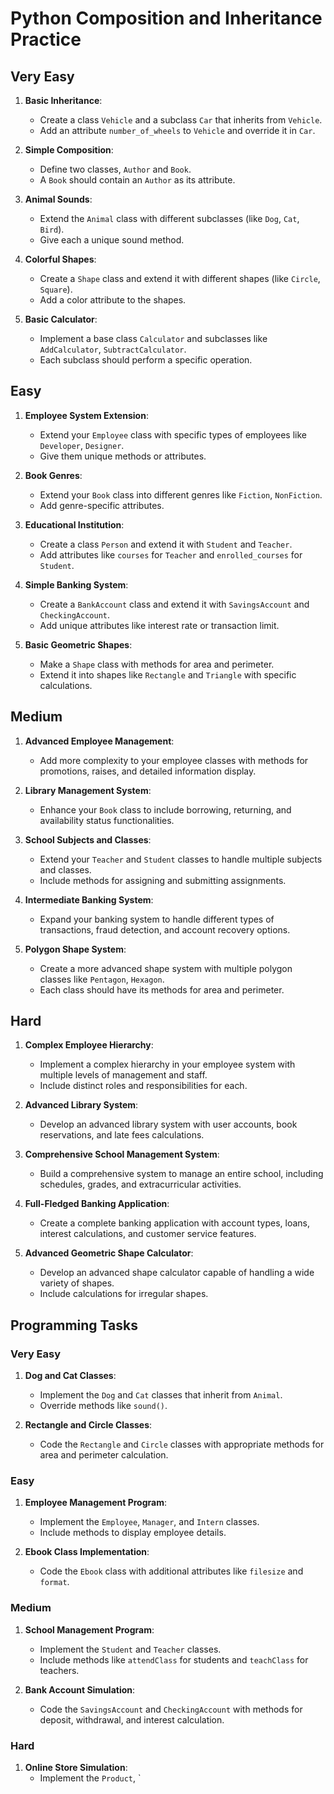 # Python Composition and Inheritance Practice

## Very Easy

1. **Basic Inheritance**:
   - Create a class `Vehicle` and a subclass `Car` that inherits from `Vehicle`.
   - Add an attribute `number_of_wheels` to `Vehicle` and override it in `Car`.

2. **Simple Composition**:
   - Define two classes, `Author` and `Book`.
   - A `Book` should contain an `Author` as its attribute.

3. **Animal Sounds**:
   - Extend the `Animal` class with different subclasses (like `Dog`, `Cat`, `Bird`).
   - Give each a unique sound method.

4. **Colorful Shapes**:
   - Create a `Shape` class and extend it with different shapes (like `Circle`, `Square`).
   - Add a color attribute to the shapes.

5. **Basic Calculator**:
   - Implement a base class `Calculator` and subclasses like `AddCalculator`, `SubtractCalculator`.
   - Each subclass should perform a specific operation.

## Easy

1. **Employee System Extension**:
   - Extend your `Employee` class with specific types of employees like `Developer`, `Designer`.
   - Give them unique methods or attributes.

2. **Book Genres**:
   - Extend your `Book` class into different genres like `Fiction`, `NonFiction`.
   - Add genre-specific attributes.

3. **Educational Institution**:
   - Create a class `Person` and extend it with `Student` and `Teacher`.
   - Add attributes like `courses` for `Teacher` and `enrolled_courses` for `Student`.

4. **Simple Banking System**:
   - Create a `BankAccount` class and extend it with `SavingsAccount` and `CheckingAccount`.
   - Add unique attributes like interest rate or transaction limit.

5. **Basic Geometric Shapes**:
   - Make a `Shape` class with methods for area and perimeter.
   - Extend it into shapes like `Rectangle` and `Triangle` with specific calculations.

## Medium

1. **Advanced Employee Management**:
   - Add more complexity to your employee classes with methods for promotions, raises, and detailed information display.

2. **Library Management System**:
   - Enhance your `Book` class to include borrowing, returning, and availability status functionalities.

3. **School Subjects and Classes**:
   - Extend your `Teacher` and `Student` classes to handle multiple subjects and classes.
   - Include methods for assigning and submitting assignments.

4. **Intermediate Banking System**:
   - Expand your banking system to handle different types of transactions, fraud detection, and account recovery options.

5. **Polygon Shape System**:
   - Create a more advanced shape system with multiple polygon classes like `Pentagon`, `Hexagon`.
   - Each class should have its methods for area and perimeter.

## Hard

1. **Complex Employee Hierarchy**:
   - Implement a complex hierarchy in your employee system with multiple levels of management and staff.
   - Include distinct roles and responsibilities for each.

2. **Advanced Library System**:
   - Develop an advanced library system with user accounts, book reservations, and late fees calculations.

3. **Comprehensive School Management System**:
   - Build a comprehensive system to manage an entire school, including schedules, grades, and extracurricular activities.

4. **Full-Fledged Banking Application**:
   - Create a complete banking application with account types, loans, interest calculations, and customer service features.

5. **Advanced Geometric Shape Calculator**:
   - Develop an advanced shape calculator capable of handling a wide variety of shapes.
   - Include calculations for irregular shapes.

## Programming Tasks

### Very Easy

1. **Dog and Cat Classes**:
   - Implement the `Dog` and `Cat` classes that inherit from `Animal`.
   - Override methods like `sound()`.

2. **Rectangle and Circle Classes**:
   - Code the `Rectangle` and `Circle` classes with appropriate methods for area and perimeter calculation.

### Easy

1. **Employee Management Program**:
   - Implement the `Employee`, `Manager`, and `Intern` classes.
   - Include methods to display employee details.

2. **Ebook Class Implementation**:
   - Code the `Ebook` class with additional attributes like `filesize` and `format`.

### Medium

1. **School Management Program**:
   - Implement the `Student` and `Teacher` classes.
   - Include methods like `attendClass` for students and `teachClass` for teachers.

2. **Bank Account Simulation**:
   - Code the `SavingsAccount` and `CheckingAccount` with methods for deposit, withdrawal, and interest calculation.

### Hard

1. **Online Store Simulation**:
   - Implement the `Product`, `
